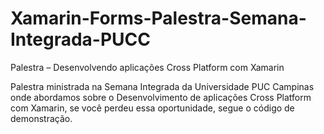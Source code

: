 # Xamarin-Forms-Palestra-Semana-Integrada-PUCC
Palestra – Desenvolvendo aplicações Cross Platform com Xamarin

Palestra ministrada na Semana Integrada da Universidade PUC Campinas onde abordamos sobre o 
Desenvolvimento de aplicações Cross Platform com Xamarin, se você perdeu essa oportunidade, segue o código de demonstração.
